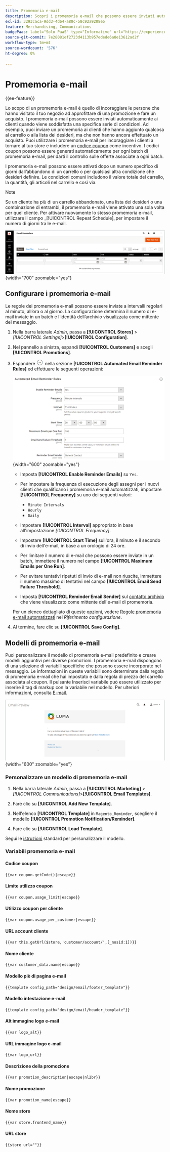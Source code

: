 ```yaml
---
title: Promemoria e-mail
description: Scopri i promemoria e-mail che possono essere inviati automaticamente ai clienti quando viene soddisfatto un set specifico di condizioni.
exl-id: 3293caca-9dd3-4d64-a80c-58c92a9208e5
feature: Merchandising, Communications
badgePaas: label="Solo PaaS" type="Informative" url="https://experienceleague.adobe.com/en/docs/commerce/user-guides/product-solutions" tooltip="Applicabile solo ai progetti Adobe Commerce on Cloud (infrastruttura PaaS gestita da Adobe) e ai progetti on-premise."
source-git-commit: 7e28081ef2723d4113b957edede6a8e13612ad2f
workflow-type: tm+mt
source-wordcount: '576'
ht-degree: 0%

---
```


# Promemoria e-mail

{{ee-feature}}

Lo scopo di un promemoria e-mail è quello di incoraggiare le persone che hanno visitato il tuo negozio ad approfittare di una promozione e fare un acquisto. I promemoria e-mail possono essere inviati automaticamente ai clienti quando viene soddisfatta una specifica serie di condizioni. Ad esempio, puoi inviare un promemoria ai clienti che hanno aggiunto qualcosa al carrello o alla lista dei desideri, ma che non hanno ancora effettuato un acquisto. Puoi utilizzare i promemoria e-mail per incoraggiare i clienti a tornare al tuo store e includere un [codice coupon](price-rules-cart-coupon.md) come incentivo. I codici coupon possono essere generati automaticamente per ogni batch di promemoria e-mail, per darti il controllo sulle offerte associate a ogni batch.

I promemoria e-mail possono essere attivati dopo un numero specifico di giorni dall’abbandono di un carrello o per qualsiasi altra condizione che desideri definire. Le condizioni comuni includono il valore totale del carrello, la quantità, gli articoli nel carrello e così via.

>[!NOTE]
>
>Se un cliente ha più di un carrello abbandonato, una lista dei desideri o una combinazione di entrambi, il promemoria e-mail viene attivato una sola volta per quel cliente. Per attivare nuovamente lo stesso promemoria e-mail, utilizzare il campo _[!UICONTROL Repeat Schedule]_per impostare il numero di giorni tra le e-mail.

![Promemoria e-mail](./assets/email-reminders.png){width="700" zoomable="yes"}

## Configurare i promemoria e-mail

Le regole dei promemoria e-mail possono essere inviate a intervalli regolari al minuto, all’ora o al giorno. La configurazione determina il numero di e-mail inviate in un batch e l’identità dell’archivio visualizzata come mittente del messaggio.

1. Nella barra laterale _Admin_, passa a **[!UICONTROL Stores]** > _[!UICONTROL Settings]_>**[!UICONTROL Configuration]**.

1. Nel pannello a sinistra, espandi **[!UICONTROL Customers]** e scegli **[!UICONTROL Promotions]**.

1. Espandere ![Il selettore di espansione](../assets/icon-display-expand.png) nella sezione **[!UICONTROL Automated Email Reminder Rules]** ed effettuare le seguenti operazioni:

   ![Configurazione clienti - regole promemoria e-mail automatizzate](../configuration-reference/customers/assets/promotions-automated-email-reminder-rules.png){width="600" zoomable="yes"}

   - Imposta **[!UICONTROL Enable Reminder Emails]** su `Yes`.

   - Per impostare la frequenza di esecuzione degli assegni per i nuovi clienti che qualificano i promemoria e-mail automatizzati, impostare **[!UICONTROL Frequency]** su uno dei seguenti valori:

      - `Minute Intervals`
      - `Hourly`
      - `Daily`

   - Impostare **[!UICONTROL Interval]** appropriato in base all&#39;impostazione _[!UICONTROL Frequency]_.

   - Impostare **[!UICONTROL Start Time]** sull&#39;ora, il minuto e il secondo di invio dell&#39;e-mail, in base a un orologio di 24 ore.

   - Per limitare il numero di e-mail che possono essere inviate in un batch, immettere il numero nel campo **[!UICONTROL Maximum Emails per One Run]**.

   - Per evitare tentativi ripetuti di invio di e-mail non riuscite, immettere il numero massimo di tentativi nel campo **[!UICONTROL Email Send Failure Threshold]**.

   - Imposta **[!UICONTROL Reminder Email Sender]** sul [contatto archivio](../getting-started/store-details.md#store-email-addresses) che viene visualizzato come mittente dell&#39;e-mail di promemoria.

   Per un elenco dettagliato di queste opzioni, vedere [Regole promemoria e-mail automatizzati](../configuration-reference/customers/promotions.md#automated-email-reminder-rules) nel _Riferimento configurazione_.

1. Al termine, fare clic su **[!UICONTROL Save Config]**.

## Modelli di promemoria e-mail

Puoi personalizzare il modello di promemoria e-mail predefinito e creare modelli aggiuntivi per diverse promozioni. I promemoria e-mail dispongono di una selezione di variabili specifiche che possono essere incorporate nel messaggio. Le informazioni in queste variabili sono determinate dalla regola di promemoria e-mail che hai impostato e dalla regola di prezzo del carrello associata al coupon. Il pulsante Inserisci variabile può essere utilizzato per inserire il tag di markup con la variabile nel modello. Per ulteriori informazioni, consulta [E-mail](../systems/email-templates.md).

![Anteprima promemoria e-mail](./assets/email-reminder-preview-promotion-template.png){width="600" zoomable="yes"}

### Personalizzare un modello di promemoria e-mail

1. Nella barra laterale _Admin_, passa a **[!UICONTROL Marketing]** > _[!UICONTROL Communications]_>**[!UICONTROL Email Templates]**.

1. Fare clic su **[!UICONTROL Add New Template]**.

1. Nell&#39;elenco **[!UICONTROL Template]** in `Magento_Reminder`, scegliere il modello **[!UICONTROL Promotion Notification/Reminder]**.

1. Fare clic su **[!UICONTROL Load Template]**.

Segui le [istruzioni](../systems/email-template-custom.md) standard per personalizzare il modello.

### Variabili promemoria e-mail

#### Codice coupon

```
{{var coupon.getCode()|escape}}
```

#### Limite utilizzo coupon

```
{{var coupon.usage_limit|escape}}
```

#### Utilizzo coupon per cliente

```
{{var coupon.usage_per_customer|escape}}
```

#### URL account cliente

```
{{var this.getUrl($store,'customer/account/',[_nosid:1])}}
```

#### Nome cliente

```
{{var customer_data.name|escape}}
```

#### Modello piè di pagina e-mail

```
{{template config_path="design/email/footer_template"}}
```

#### Modello intestazione e-mail

```
{{template config_path="design/email/header_template"}}
```

#### Alt immagine logo e-mail

```
{{var logo_alt}}
```

#### URL immagine logo e-mail

```
{{var logo_url}}
```

#### Descrizione della promozione

```
{{var promotion_description|escape|nl2br}}
```

#### Nome promozione

```
{{var promotion_name|escape}}
```

#### Nome store

```
{{var store.frontend_name}}
```

#### URL store

```
{{store url=""}}
```
